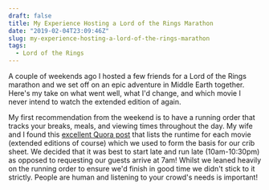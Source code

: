 ```yaml
---
draft: false
title: My Experience Hosting a Lord of the Rings Marathon
date: "2019-02-04T23:09:46Z"
slug: my-experience-hosting-a-lord-of-the-rings-marathon
tags:
  - Lord of the Rings
---
```


A couple of weekends ago I hosted a few friends for a Lord of the Rings marathon and we set off on an epic adventure in Middle Earth together. Here's my take on what went well, what I'd change, and which movie I never intend to watch the extended edition of again.

<!--more-->

My first recommendation from the weekend is to have a running order that tracks your breaks, meals, and viewing times throughout the day. My wife and I found this [excellent Quora post](https://www.quora.com/What-is-the-combined-length-of-the-Lord-of-the-Rings-Extended-Editions) that lists the runtime for each movie (extended editions of course) which we used to form the basis for our crib sheet. We decided that it was best to start late and run late (10am-10:30pm) as opposed to requesting our guests arrive at 7am! Whilst we leaned heavily on the running order to ensure we'd finish in good time we didn't stick to it strictly. People are human and listening to your crowd's needs is important!

